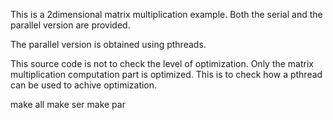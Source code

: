 This is a 2dimensional matrix multiplication example. 
Both the serial and the parallel version are provided.

The parallel version is obtained using pthreads.

This source code is not to check the level of optimization. Only the matrix multiplication computation
part is optimized. This is to check how a pthread can be used to achive optimization.


make all 
make ser
make par
